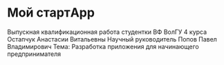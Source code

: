 # Мой стартApp

Выпускная квалификационная работа студентки ВФ ВолГУ 4 курса Остапчук Анастасии Витальевны
Научный руководитель Попов Павел Владимирович
Тема: Разработка приложения для начинающего предпринимателя 
